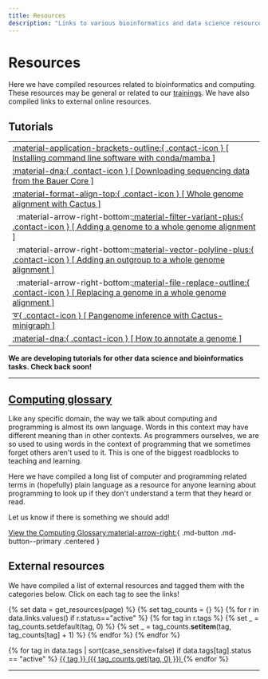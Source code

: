 ```yaml
---
title: Resources
description: "Links to various bioinformatics and data science resources, including tutorials, glossaries, and external resources."
---
```


# Resources

Here we have compiled resources related to bioinformatics and computing. These resources may be general or related to our [trainings](../events-workshops/index.md). We have also compiled links to external online resources.

## Tutorials

|     |
| --- |
| [:material-application-brackets-outline:{ .contact-icon } [ Installing command line software with conda/mamba ]][conda] |
| [:material-dna:{ .contact-icon } [ Downloading sequencing data from the Bauer Core ]][bauer] |
| [:material-format-align-top:{ .contact-icon } [ Whole genome alignment with Cactus ]][wga] |
| &nbsp;&nbsp;:material-arrow-right-bottom:[:material-filter-variant-plus:{ .contact-icon } [ Adding a genome to a whole genome alignment ]][add-genome] |
| &nbsp;&nbsp;:material-arrow-right-bottom:[:material-vector-polyline-plus:{ .contact-icon } [ Adding an outgroup to a whole genome alignment ]][add-outgroup] |
| &nbsp;&nbsp;:material-arrow-right-bottom:[:material-file-replace-outline:{ .contact-icon } [ Replacing a genome in a whole genome alignment ]][replace-genome] |
| [:curly_loop:{ .contact-icon } [ Pangenome inference with Cactus-minigraph ]][pangenome] |
| [:material-dna:{ .contact-icon } [ How to annotate a genome ]][annotate] |

**We are developing tutorials for other data science and bioinformatics tasks. Check back soon!**

[conda]: tutorials/installing-command-line-software-conda-mamba.md
[bauer]: tutorials/how-can-i-download-my-sequencing-data.md
[wga]: tutorials/whole-genome-alignment-cactus.md
[add-genome]: tutorials/add-to-whole-genome-alignment-cactus.md
[add-outgroup]: tutorials/add-outgroup-to-whole-genome-alignment-cactus.md
[replace-genome]: tutorials/replace-genome-whole-genome-alignment-cactus.md
[pangenome]: tutorials/pangenome-cactus-minigraph.md
[annotate]: tutorials/how-to-annotate-a-genome.md

---

## [Computing glossary](glossary.md)

Like any specific domain, the way we talk about computing and programming is almost its own language. Words in this context may have different meaning than in other contexts. 
As programmers ourselves, we are so used to using words in the context of programming that we sometimes forget others aren't used to it. This is one of the biggest roadblocks
to teaching and learning.

Here we have compiled a long list of computer and programming related terms in (hopefully) plain language as a resource for anyone learning about programming to look up if they
don't understand a term that they heard or read.

Let us know if there is something we should add!

[View the Computing Glossary:material-arrow-right:](glossary.md){ .md-button .md-button--primary .centered }

<!--

## Bioinformatics glossary

**Click here to go to the full glossary**

## Bioinformatics tools & software for sequence analysis

**Click here to go to the full list**

-->

## External resources

We have compiled a list of external resources and tagged them with the categories below. Click on each tag to see the links!

{% set data = get_resources(page) %}
{% set tag_counts = {} %}
{% for r in data.links.values() if r.status=="active" %}
    {% for tag in r.tags %}
        {% set _ = tag_counts.setdefault(tag, 0) %}
        {% set _ = tag_counts.__setitem__(tag, tag_counts[tag] + 1) %}
    {% endfor %}
{% endfor %}

<div class="res-tag-table">
{% for tag in data.tags | sort(case_sensitive=false) if data.tags[tag].status == "active" %}
  <a class="res-tag-link" href="/resources/tags/{{ tag|replace(' ', '-') }}/">
    {{ tag }} ({{ tag_counts.get(tag, 0) }})
  </a>
{% endfor %}
</div>

---

<!-- --------------------------------- -->
<!-- Page speciifc CSS -->

<style>
    h4 {
        font-weight: normal !important;
    }

    /* ----- */
    /* Style the table that displays the tutorials */
    .md-typeset th, .md-typeset td {
    white-space: normal;
    overflow-wrap: break-word;
    word-break: break-word;
    }
    /* Ensure text wraps in table cells */
    
    table thead { display: none; }
    .md-typeset table, 
    .md-typeset th, 
    .md-typeset td {
        border: none !important;
        font-size: 1.1em !important;
    }
    /* Remove borders from table, th, and td */

    .md-typeset th,
    .md-typeset td {
        padding-top: 0.7em !important;
        padding-bottom: 0.7em !important;
    }

    .md-typeset__table tr:nth-child(even):hover,
    .md-typeset__table tbody tr:nth-child(even):hover {
        background-color: #f6f8fa !important;
    }
    .md-typeset__table tr:nth-child(odd):hover,
    .md-typeset__table tbody tr:nth-child(odd):hover {
        background-color: #ffffff !important;
    }
    /* Disable hover effect on table rows */    

    .md-typeset tr:nth-child(3) td {
        padding-bottom: 0.1em !important;
    }
    /* Style ONLY the 3rd row of the first table on the page */
    
    .md-typeset tr:nth-child(4) td,
    .md-typeset tr:nth-child(5) td,
    .md-typeset tr:nth-child(6) td {
        font-size: 0.92em !important;
        padding-top: 0.1em !important;
        padding-bottom: 0.1em !important;
        background-color: #ffffff !important;        
    }
    /* Style ONLY the 4th, 5th, and 6th rows of the first table on the page */

    .md-typeset tr:nth-child(n+7):nth-child(odd) td {
        background-color: #f6f8fa !important;
    }
    .md-typeset tr:nth-child(n+7):nth-child(even) td {
        background-color: #fff !important;
    }
    /* Style all rows after the 6th row */    
</style>